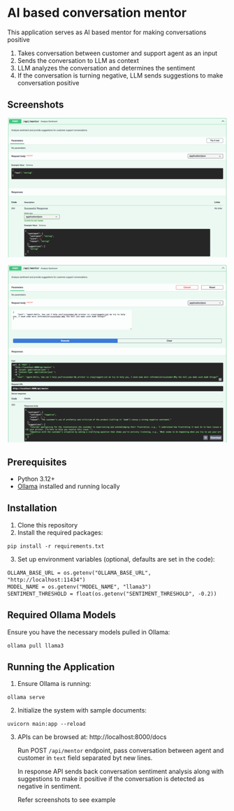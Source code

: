 # AI based conversation mentor

This application serves as AI based mentor for making conversations positive
1. Takes conversation between customer and support agent as an input
2. Sends the conversation to LLM as context
3. LLM analyzes the conversation and determines the sentiment
4. If the conversation is turning negative, LLM sends suggestions to make conversation positive 

## Screenshots

![Screenshot-1](screenshot-1.png)

![Screenshot-2](screenshot-2.png)

## Prerequisites

- Python 3.12+
- [Ollama](https://ollama.com/) installed and running locally


## Installation

1. Clone this repository
2. Install the required packages:
```
pip install -r requirements.txt
```
3. Set up environment variables (optional, defaults are set in the code):
```
OLLAMA_BASE_URL = os.getenv("OLLAMA_BASE_URL", "http://localhost:11434")
MODEL_NAME = os.getenv("MODEL_NAME", "llama3")
SENTIMENT_THRESHOLD = float(os.getenv("SENTIMENT_THRESHOLD", -0.2))
```

## Required Ollama Models

Ensure you have the necessary models pulled in Ollama:
```
ollama pull llama3
```

## Running the Application

1. Ensure Ollama is running:
```
ollama serve
```

2. Initialize the system with sample documents:
```
uvicorn main:app --reload
```

3. APIs can be browsed at: http://localhost:8000/docs

    Run POST `/api/mentor` endpoint, pass conversation between agent and customer in `text` field separated byt new lines.

    In response API sends back conversation sentiment analysis along with suggestions to make it positive if the conversation is detected as negative in sentiment.

    Refer screenshots to see example
